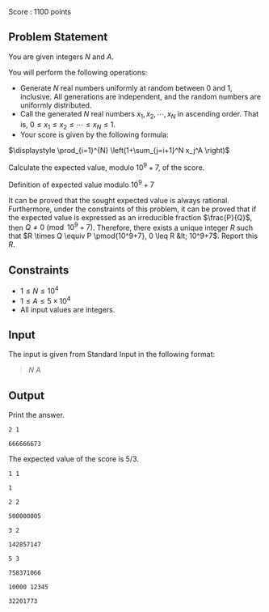 Score : $1100$ points

## Problem Statement

You are given integers $N$ and $A$.

You will perform the following operations:

- Generate $N$ real numbers uniformly at random between $0$ and $1$, inclusive. All generations are independent, and the random numbers are uniformly distributed.
- Call the generated $N$ real numbers $x_1, x_2, \cdots, x_N$ in ascending order. That is, $0 \leq x_1 \leq x_2 \leq \cdots \leq x_N \leq 1$.
- Your score is given by the following formula:

$\displaystyle \prod_{i=1}^{N} \left(1+\sum_{j=i+1}^N x_j^A \right)$

Calculate the expected value, modulo $10^9+7$, of the score.

Definition of expected value modulo $10^9+7$

It can be proved that the sought expected value is always rational. Furthermore, under the constraints of this problem, it can be proved that if the expected value is expressed as an irreducible fraction $\frac{P}{Q}$, then $Q \neq 0 \pmod{10^9+7}$. Therefore, there exists a unique integer $R$ such that $R \times Q \equiv P \pmod{10^9+7}, 0 \leq R &lt; 10^9+7$. Report this $R$.

## Constraints

- $1 \leq N \leq 10^4$
- $1 \leq A \leq 5 \times 10^4$
- All input values are integers.

## Input

The input is given from Standard Input in the following format:

> $N$ $A$

## Output

Print the answer.

```input1
2 1
```

```output1
666666673
```

The expected value of the score is $5/3$.

```input2
1 1
```

```output2
1
```

```input3
2 2
```

```output3
500000005
```

```input4
3 2
```

```output4
142857147
```

```input5
5 3
```

```output5
758371066
```

```input6
10000 12345
```

```output6
32201773
```
